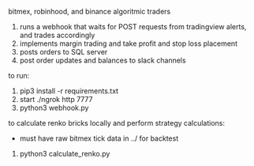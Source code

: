 bitmex, robinhood, and binance algoritmic traders

1. runs a webhook that waits for POST requests from tradingview alerts, and trades accordingly
2. implements margin trading and take profit and stop loss placement
3. posts orders to SQL server
4. post order updates and balances to slack channels

to run:

1. pip3 install -r requirements.txt
2. start ./ngrok http 7777
2. python3 webhook.py

to calculate renko bricks locally and perform strategy calculations:

* must have raw bitmex tick data in ../ for backtest

1. python3 calculate_renko.py
